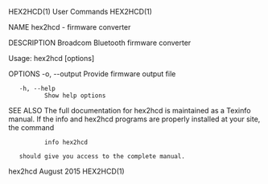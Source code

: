 HEX2HCD(1)                                                                                   User Commands                                                                                  HEX2HCD(1)

NAME
       hex2hcd - firmware converter

DESCRIPTION
       Broadcom Bluetooth firmware converter

Usage:
              hex2hcd [options] <file>

OPTIONS
       -o, --output <file>
              Provide firmware output file

       -h, --help
              Show help options

SEE ALSO
       The full documentation for hex2hcd is maintained as a Texinfo manual.  If the info and hex2hcd programs are properly installed at your site, the command

              info hex2hcd

       should give you access to the complete manual.

hex2hcd                                                                                       August 2015                                                                                   HEX2HCD(1)
